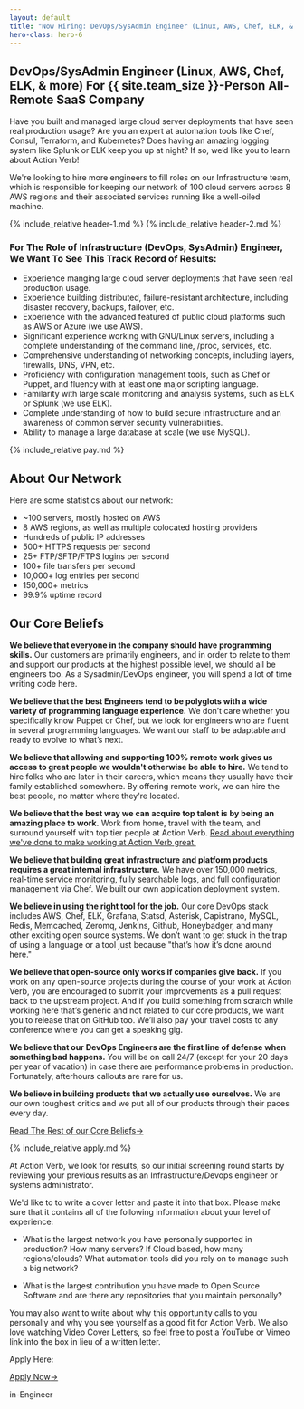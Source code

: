 ```yaml
---
layout: default
title: "Now Hiring: DevOps/SysAdmin Engineer (Linux, AWS, Chef, ELK, & more)"
hero-class: hero-6
---
```


## DevOps/SysAdmin Engineer (Linux, AWS, Chef, ELK, & more) For {{ site.team_size }}-Person All-Remote SaaS Company

Have you built and managed large cloud server deployments that have
seen real production usage?  Are you an expert at automation tools like
Chef, Consul, Terraform, and Kubernetes?  Does having an amazing logging
system like Splunk or ELK keep you up at night?  If so, we’d like you to
learn about Action Verb!

We're looking to hire more engineers to fill roles on our Infrastructure
team, which is responsible for keeping our network of 100 cloud servers
across 8 AWS regions and their associated services running like a well-oiled machine.

{% include_relative header-1.md %}
{% include_relative header-2.md %}

### For The Role of Infrastructure (DevOps, SysAdmin) Engineer, We Want To See This Track Record of Results:

* Experience manging large cloud server deployments that have seen real
production usage.
* Experience building distributed, failure-resistant architecture, including
disaster recovery, backups, failover, etc.
* Experience with the advanced featured of public cloud platforms such
as AWS or Azure (we use AWS).
* Significant experience working with GNU/Linux servers, including a
complete understanding of the command line, /proc, services, etc.
* Comprehensive understanding of networking concepts, including layers,
firewalls, DNS, VPN, etc.
* Proficiency with configuration management tools, such as Chef or
Puppet, and fluency with at least one major scripting language.
* Familarity with large scale monitoring and analysis systems, such as
ELK or Splunk (we use ELK).
 * Complete understanding of how to build secure infrastructure and an awareness of
common server security vulnerabilities.
* Ability to manage a large database at scale (we use MySQL).

{% include_relative pay.md %}


## About Our Network

Here are some statistics about our network:

 * ~100 servers, mostly hosted on AWS
 * 8 AWS regions, as well as multiple colocated hosting providers
 * Hundreds of public IP addresses
 * 500+ HTTPS requests per second
 * 25+ FTP/SFTP/FTPS logins per second
 * 100+ file transfers per second
 * 10,000+ log entries per second
 * 150,000+ metrics
 * 99.9% uptime record


## Our Core Beliefs

**We believe that everyone in the company should have
programming skills.** Our customers are primarily engineers, and in order
to relate to them and support our products at the highest possible
level, we should all be engineers too.  As a Sysadmin/DevOps engineer,
you will spend a lot of time writing code here.

**We believe that the best Engineers tend to be polyglots with a wide
variety of programming language experience.** We don’t care whether you
specifically know Puppet or Chef, but we look for engineers who are
fluent in several programming languages. We want our staff to be
adaptable and ready to evolve to what’s next.

**We believe that allowing and supporting 100% remote work gives us
access to great people we wouldn't otherwise be able to hire.**  We tend
to hire folks who are later in their careers, which means they usually
have their family established somewhere.  By offering remote work, we
can hire the best people, no matter where they're located.

**We believe that the best way we can acquire top talent is by being an
amazing place to work.**  Work from home, travel with the team, and
surround yourself with top tier people at Action Verb.
[Read about everything we've done to make
working at Action Verb great.](https://actionverb.com/working-at-action-verb)

**We believe that building great infrastructure and platform products
requires a great internal infrastructure.** We have over 150,000 metrics,
real-time service monitoring, fully searchable logs, and full
configuration management via Chef.  We built our own application deployment system.

**We believe in using the right tool for the job.** Our core DevOps stack includes
AWS, Chef, ELK, Grafana, Statsd, Asterisk, Capistrano, MySQL, Redis,
Memcached, Zeromq, Jenkins, Github, Honeybadger, and many other exciting open source
systems. We don’t want to get stuck in the trap of using a language or a
tool just because "that’s how it’s done around here."

**We believe that open-source only works if companies give back.**  If you
work on any open-source projects during the course of your work at
Action Verb, you are encouraged to submit your improvements as a pull
request back to the upstream project.  And if you build something from
scratch while working here that’s generic and not related to our core
products, we want you to release that on GitHub too.  We’ll also pay
your travel costs to any conference where you can get a speaking gig.

**We believe that our DevOps Engineers are the first line of defense
when something bad happens.** You will be on call 24/7 (except for your
20 days per year of vacation) in case there are performance problems in production.
Fortunately, afterhours callouts are rare for us.

**We believe in building products that we actually use ourselves.** We are
our own toughest critics and we put all of our products through their
paces every day.

<p><a class="page-btn f7 f5-ns ttu tracked-slight mb2" href="/core-beliefs">Read The Rest of our Core Beliefs<span class="pl1">&#8594;</span></a></p>

{% include_relative apply.md %}

At Action Verb, we look for results, so our initial screening round
starts by reviewing your previous results as an Infrastructure/Devops
engineer or systems administrator.

We'd like to to write a cover letter and paste it into that box.  Please make sure
that it contains all of the following information about your level of experience:

 * What is the largest network you have personally supported in
 production?  How many servers?  If Cloud based, how many
 regions/clouds? What automation tools did you rely on
 to manage such a big network?

 * What is the largest contribution you have made to Open Source
 Software and are there any repositories that you maintain personally?

You may also want to write about why this opportunity calls to you
personally and why you see yourself as a good fit for Action Verb.  We
also love watching Video Cover Letters, so feel free to post a YouTube
or Vimeo link into the box in lieu of a written letter.

Apply Here:

<p><a class="page-btn f7 f5-ns ttu tracked-slight mb2" href="http://actionverb.applytojob.com/apply/cFydMsuRwy/DevOpsSysadm">Apply Now<span class="pl1">&#8594;</span></a></p>in-Engineer
